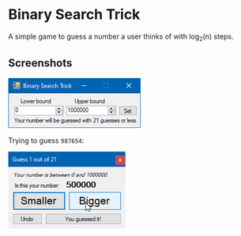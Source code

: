 # Binary Search Trick

A simple game to guess a number a user thinks of with log<sub>2</sub>(n) steps.

## Screenshots

![Screenshot](media/screenshot.png)

Trying to guess `987654`:

![Gameplay](media/gameplay.gif)
